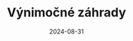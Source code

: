 ---
layout: layouts/non-en-archive-episode.njk
tags: skarchive
date: "2024-08-31"
title: Výnimočné záhrady
perex: "ČT Brno: Záhrady v Kroměříži | MTVA Szeged: Motýlí dom | STVR Košice:
  Rozárium | TVP Rzeszów: Kúzelné Bolestraszyce"
datum: 31. 8. 2024
tv: STVR :2
foto: /images/uploads/special_gardens_357x206.jpg
alt: červené ruže
link: https://www.rtvs.sk/televizia/archiv/14252/486010
---